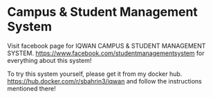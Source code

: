 # Campus & Student Management System

Visit facebook page for IQWAN CAMPUS & STUDENT MANAGEMENT SYSTEM.
https://www.facebook.com/studentmanagementsystem for everything about this system!


To try this system yourself, please get it from my docker hub.
https://hub.docker.com/r/sbahrin3/iqwan and follow the instructions mentioned there!